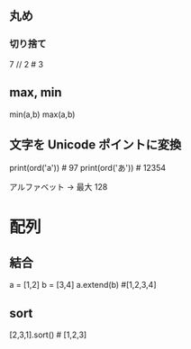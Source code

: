 ## 丸め

### 切り捨て

7 // 2 # 3

## max, min

min(a,b)
max(a,b)

## 文字を Unicode ポイントに変換

print(ord('a')) # 97
print(ord('あ')) # 12354

アルファベット → 最大 128

# 配列

## 結合

a = [1,2]
b = [3,4]
a.extend(b) #[1,2,3,4]

## sort

[2,3,1].sort() # [1,2,3]

